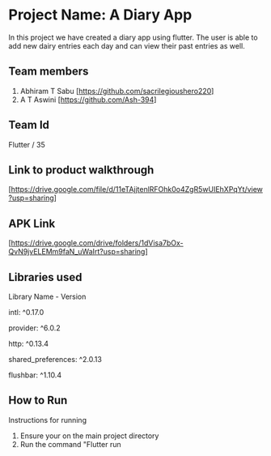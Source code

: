 # Project Name: A Diary App 
In this project we have created a diary app using flutter.
The user is able to add new dairy entries each day and can view their past entries as well.

## Team members
1. Abhiram T Sabu [https://github.com/sacrilegioushero220]
2. A T Aswini [https://github.com/Ash-394]

## Team Id
Flutter / 35

## Link to product walkthrough
[https://drive.google.com/file/d/11eTAjjtenlRFOhk0o4ZgR5wUIEhXPqYt/view?usp=sharing]

## APK Link 
[https://drive.google.com/drive/folders/1dVisa7bOx-QvN9jvELEMm9faN_uWaIrt?usp=sharing]


## Libraries used
Library Name - Version

  intl: ^0.17.0
  
  provider: ^6.0.2 
  
  http: ^0.13.4 
  
  shared_preferences: ^2.0.13
  
  flushbar: ^1.10.4 


## How to Run
Instructions for running
1. Ensure your on the main project directory
2. Run the command "Flutter run
